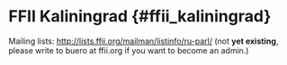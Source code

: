 # FFII Kaliningrad {#ffii_kaliningrad}

Mailing lists: <http://lists.ffii.org/mailman/listinfo/ru-parl/> (not
**yet existing**, please write to buero at ffii.org if you want to
become an admin.)
